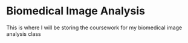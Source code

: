 # Biomedical Image Analysis
This is where I will be storing the coursework for my biomedical image analysis class
